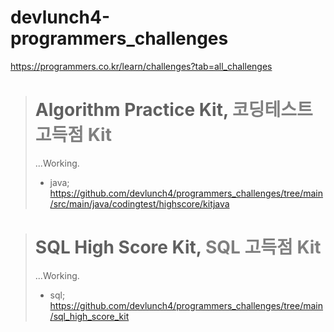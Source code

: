 # devlunch4-programmers_challenges
https://programmers.co.kr/learn/challenges?tab=all_challenges
  
> # Algorithm Practice Kit, <span style= "color: gray">코딩테스트 고득점 Kit</span>
> ...Working.  
> * java; https://github.com/devlunch4/programmers_challenges/tree/main/src/main/java/codingtest/highscore/kitjava


> # SQL High Score Kit, <span style= "color: gray">SQL 고득점 Kit</span> 
> ...Working.  
> 
> * sql; https://github.com/devlunch4/programmers_challenges/tree/main/sql_high_score_kit



